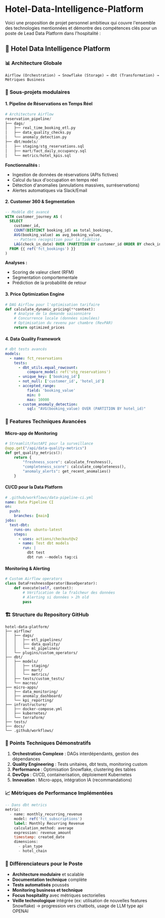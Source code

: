 # Hotel-Data-Intelligence-Platform

Voici une proposition de projet personnel ambitieux qui couvre l'ensemble des technologies mentionnées et démontre des compétences clés pour un poste de Lead Data Platform dans l'hospitalité :

## 🏨 **Hotel Data Intelligence Platform**

### 📊 **Architecture Globale**
```
Airflow (Orchestration) → Snowflake (Storage) → dbt (Transformation) → Métriques Business
```

### 🎯 **Sous-projets modulaires**

#### 1. **Pipeline de Réservations en Temps Réel**
```python
# Architecture Airflow
reservation_pipeline/
├── dags/
│   ├── real_time_booking_etl.py
│   ├── data_quality_checks.py
│   └── anomaly_detection.py
├── dbt/models/
│   ├── staging/stg_reservations.sql
│   ├── mart/fact_daily_occupancy.sql
│   └── metrics/hotel_kpis.sql
```

**Fonctionnalités :**
- Ingestion de données de réservations (APIs fictives)
- Calcul du taux d'occupation en temps réel
- Détection d'anomalies (annulations massives, surréservations)
- Alertes automatiques via Slack/Email

#### 2. **Customer 360 & Segmentation**
```sql
-- Modèle dbt avancé
WITH customer_journey AS (
  SELECT 
    customer_id,
    COUNT(DISTINCT booking_id) as total_bookings,
    AVG(booking_value) as avg_booking_value,
    -- Pattern recognition pour la fidélité
    LAG(check_in_date) OVER (PARTITION BY customer_id ORDER BY check_in_date) as previous_stay
  FROM {{ ref('fct_bookings') }}
)
```

**Analyses :**
- Scoring de valeur client (RFM)
- Segmentation comportementale
- Prédiction de la probabilité de retour

#### 3. **Price Optimization Engine**
```python
# DAG Airflow pour l'optimisation tarifaire
def calculate_dynamic_pricing(**context):
    # Analyse de la demande saisonnière
    # Concurrence locale (données simulées)
    # Optimisation du revenu par chambre (RevPAR)
    return optimized_prices
```

#### 4. **Data Quality Framework**
```yaml
# dbt tests avancés
models:
  - name: fct_reservations
    tests:
      - dbt_utils.equal_rowcount:
          compare_model: ref('stg_reservations')
      - unique_key: ['booking_id']
      - not_null: ['customer_id', 'hotel_id']
      - accepted_range:
          field: 'booking_value'
          min: 0
          max: 10000
      - custom_anomaly_detection:
          sql: "AVG(booking_value) OVER (PARTITION BY hotel_id)"
```

### 🚀 **Features Techniques Avancées**

#### **Micro-app de Monitoring**
```python
# Streamlit/FastAPI pour la surveillance
@app.get("/api/data-quality-metrics")
def get_quality_metrics():
    return {
        "freshness_score": calculate_freshness(),
        "completeness_score": calculate_completeness(),
        "anomaly_alerts": get_recent_anomalies()
    }
```

#### **CI/CD pour la Data Platform**
```yaml
# .github/workflows/data-pipeline-ci.yml
name: Data Pipeline CI
on:
  push:
    branches: [main]
jobs:
  test-dbt:
    runs-on: ubuntu-latest
    steps:
      - uses: actions/checkout@v2
      - name: Test dbt models
        run: |
          dbt test
          dbt run --models tag:ci
```

#### **Monitoring & Alerting**
```python
# Custom Airflow operators
class DataFreshnessOperator(BaseOperator):
    def execute(self, context):
        # Vérification de la fraîcheur des données
        # Alerting si données > 2h old
        pass
```

### 🏗️ **Structure du Repository GitHub**
```
hotel-data-platform/
├── airflow/
│   ├── dags/
│   │   ├── etl_pipelines/
│   │   ├── data_quality/
│   │   └── ml_pipelines/
│   └── plugins/custom_operators/
├── dbt/
│   ├── models/
│   │   ├── staging/
│   │   ├── mart/
│   │   └── metrics/
│   ├── tests/custom_tests/
│   └── macros/
├── micro-apps/
│   ├── data_monitoring/
│   ├── anomaly_dashboard/
│   └── kpi_reporting/
├── infrastructure/
│   ├── docker-compose.yml
│   ├── kubernetes/
│   └── terraform/
├── tests/
├── docs/
└── .github/workflows/
```

### 🔧 **Points Techniques Démonstratifs**

1. **Orchestration Complexe** : DAGs interdépendants, gestion des dépendances
2. **Quality Engineering** : Tests unitaires, dbt tests, monitoring custom
3. **Performance** : Optimisation Snowflake, clustering des tables
4. **DevOps** : CI/CD, containerisation, déploiement Kubernetes
5. **Innovation** : Micro-apps, intégration IA (recommandations)

### 📈 **Métriques de Performance Implémentées**

```sql
-- Dans dbt metrics
metric:
  - name: monthly_recurring_revenue
    model: ref('fct_subscriptions')
    label: Monthly Recurring Revenue
    calculation_method: average
    expression: revenue_amount
    timestamp: created_date
    dimensions:
      - plan_type
      - hotel_chain
```

### 🎨 **Différenciateurs pour le Poste**

- **Architecture modulaire** et scalable
- **Documentation technique** complète
- **Tests automatisés** poussés
- **Monitoring business et technique**
- **Focus hospitality** avec métriques sectorielles
- **Veille technologique** intégrée (ex: utilisation de nouvelles features Snowflake) -> progression vers chatbots, usage de LLM type api OPENAI

